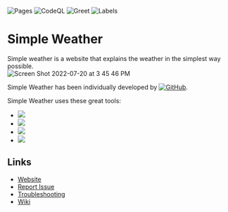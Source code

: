 ![Pages](https://github.com/jacobd082/simple-wx/actions/workflows/pages/pages-build-deployment/badge.svg) ![CodeQL](https://github.com/jacobd082/simple-wx/actions/workflows/codeql-analysis.yml/badge.svg) ![Greet](https://github.com/jacobd082/simple-wx/actions/workflows/greetings.yml/badge.svg) ![Labels](https://github.com/jacobd082/simple-wx/actions/workflows/label.yml/badge.svg)

# Simple Weather
Simple weather is a website that explains the weather in the simplest way possible.<br>
![Screen Shot 2022-07-20 at 3 45 46 PM](https://user-images.githubusercontent.com/89097881/180078447-908ff4f0-9be4-486e-9cdd-008384dc4fac.png)

Simple Weather has been individually developed by [![GitHub](https://img.shields.io/badge/github-%23121011.svg?style=for-the-badge&logo=github&logoColor=white&label=jacobd082)](https://github.com/jacobd082/).

Simple Weather uses these great tools:
* [![](https://img.shields.io/badge/openweathermap.org-Weather%20Source-orange)](https://openweathermap.org)
* [![](https://img.shields.io/badge/Toastifiy.js-JavaScipt%20toast%20notifications-green)](https://github.com/apvarun/toastify-js)
* [![](https://img.shields.io/badge/Github%20Pages-A%20free%20hosting%20service%20that%20makes%20simple%20weather%20free.-blue)](https://pages.github.com)
* [![](https://img.shields.io/badge/CodeQL-A%20service%20that%20searches%20code%20for%20security%20risks-red)](https://codeql.github.com)

## Links
- [Website](https://wx.jacobdrath.co)
- [Report Issue](https://github.com/jacobd082/simple-wx/issues/new/choose)
- [Troubleshooting](https://github.com/jacobd082/simple-wx/wiki/Troubleshooting)
- [Wiki](https://github.com/jacobd082/simple-wx/wiki)
